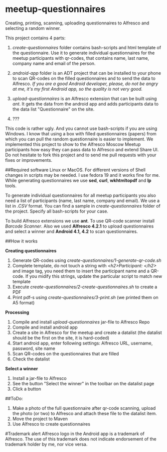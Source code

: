 meetup-questionnaires
=====================

Creating, printing, scanning, uploading questionnaires to Alfresco and selecting a random winner. 

This project contains 4 parts:

1. *create-questionnaires* folder contains bash-scripts and html template of the questionnaire. Use it to generate individual questionnaires for the meetup participants with qr-codes, that contains name, last name, company name and email of the person.

2. *android-app* folder is an ADT project that can be installed to your phone to scan QR-codes on the filled questionnaires and to send the data to Alfresco.
*If you are a good Android developer, please, do not be angry at me, it's my first Android app, so the quality is not very good.*

3.  *upload-questionnaires* is an Alfresco extension that can be built using *ant*. It gets the data from the android app and adds participants data to the data list "Questionnaire" on the site.

4. ???

This code is rather ugly. And you cannot use bash-scripts if you are using Windows.
I know that using a box with filled questionnaires (papers) from which you can pull the random questionnaire is easier to implement. We implemented this project to show to the Alfresco Moscow Meetup participants how easy they can pass data to Alfresco and extend Share UI. Do not hesitate to fork this project and to send me pull requests with your fixes or improvements.

##Required software
Linux or MacOS. For different versions of Shell changes in scripts may be needed. I use fedora 19 and it works fine for me.
While generating questionnaires we use **sed**, **curl**, **wkhtmltopdf** and **lp** tools.

To generate individual questionnaires for all meetup participants you also need a list of participants (name, last name, company and email). We use a list in *.CSV* format. You can find a sample in *create-questionnaires* folder of the project. Specify all bash-scripts for your case.

To build Alfresco extensions we use **ant**. To use QR-code scanner install *Barcode Scanner*. Also we used **Alfresco 4.2.1** to upload questionnaires and select a winner and **Android 4.1, 4.2** to scan questionnaires.

##How it works

**Creating questionnaires**

1. Generate QR-codes using *create-questionnaires/1-generate-qr-code.sh*
2. Complete template, do not touch a string with *\<h2\>Participant: \</h2\>* and image tag, you need them to insert the participant name and a QR-code. If you midify this strings, update the particular script to match new template
3. Execute *create-questionnaires/2-create-questionnaires.sh* to create a PDF
4. Print pdf-s using *create-questionnaires/3-print.sh* (we printed them on A5 format)

**Processing**

1. Compile and install *upload-questionnaires* jar-file to Alfresco Repo
2. Compile and install android app
3. Create a site in Alfresco for the meetup and create a datalist (the datalist should be the first on the site, it is hard-coded)
4. Start android app, enter following settings: Alfresco URL, username, password, site name
5. Scan QR-codes on the questionnaires that are filled
6. Check the datalist

**Select a winner**

1. Install a jar-file to Alfresco
2. See the button "Select the winner" in the toolbar on the datalist page
3. Click a button

##ToDo:

1. Make a photo of the full questionnaire after qr-code scanning, upload the photo (or two) to Alfresco and attach these file to the datalist item.
2. Move the project to Maven
3. Use Alfresco to create questionnaires


#Trademark alert
Alfresco logo in the Android app is a trademark of Alfresco.
The use of this trademark does not indicate endorsement of the trademark holder by me, nor vice versa.
